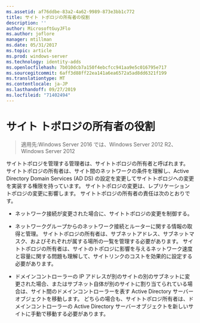 ```yaml
---
ms.assetid: af76ddbe-83a2-4a62-9989-873e3bb1c772
title: サイト トポロジの所有者の役割
description: ''
author: MicrosoftGuyJFlo
ms.author: joflore
manager: mtillman
ms.date: 05/31/2017
ms.topic: article
ms.prod: windows-server
ms.technology: identity-adds
ms.openlocfilehash: 7b010dcb7a150f4ebcfcc941aa9e5c016795e717
ms.sourcegitcommit: 6aff3d88ff22ea141a6ea6572a5ad8dd6321f199
ms.translationtype: MT
ms.contentlocale: ja-JP
ms.lasthandoff: 09/27/2019
ms.locfileid: "71402494"
---
```

# <a name="site-topology-owner-role"></a>サイト トポロジの所有者の役割

>適用先:Windows Server 2016 では、Windows Server 2012 R2、Windows Server 2012

サイトトポロジを管理する管理者は、サイトトポロジの所有者と呼ばれます。 サイトトポロジの所有者は、サイト間のネットワークの条件を理解し、Active Directory Domain Services (AD DS) の設定を変更してサイトトポロジへの変更を実装する権限を持っています。 サイトトポロジの変更は、レプリケーショントポロジの変更に影響します。 サイトトポロジの所有者の責任は次のとおりです。  
  
-   ネットワーク接続が変更された場合に、サイトトポロジの変更を制御する。  
  
-   ネットワークグループからのネットワーク接続とルーターに関する情報の取得と管理。 サイトトポロジの所有者は、サブネットアドレス、サブネットマスク、およびそれぞれが属する場所の一覧を管理する必要があります。 サイトトポロジの所有者は、サイトのトポロジに影響を与えるネットワーク速度と容量に関する問題も理解して、サイトリンクのコストを効果的に設定する必要があります。  
  
-   ドメインコントローラーの IP アドレスが別のサイトの別のサブネットに変更された場合、またはサブネット自体が別のサイトに割り当てられている場合は、サイト間のドメインコントローラーを表す Active Directory サーバーオブジェクトを移動します。 どちらの場合も、サイトトポロジ所有者は、ドメインコントローラーの Active Directory サーバーオブジェクトを新しいサイトに手動で移動する必要があります。  
  


